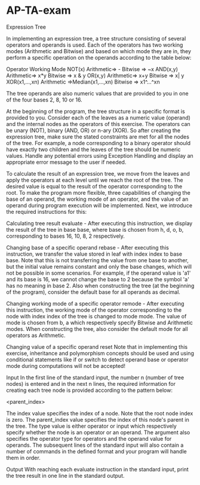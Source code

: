 # AP-TA-exam
Expression Tree



In implementing an expression tree, a tree structure consisting of several operators and operands is used. Each of the operators has two working modes (Arithmetic and Bitwise) and based on which mode they are in, they perform a specific operation on the operands according to the table below:

Operator	Working Mode
NOT(x)    Arithmetic=> -	Bitwise	=> ~x
AND(x,y)	Arithmetic=> x*y	Bitwise	=> x & y 
OR(x,y)	Arithmetic=> x+y	Bitwise	=> x| y 
XOR(x1,...,xn)	Arithmetic	=>Median(x1,...,xn)    Bitwise	 => x1^...^xn
	

The tree operands are also numeric values that are provided to you in one of the four bases 2, 8, 10 or 16.

At the beginning of the program, the tree structure in a specific format is provided to you. Consider each of the leaves as a numeric value (operand) and the internal nodes as the operators of this exercise. The operators can be unary (NOT), binary (AND, OR) or n-ary (XOR). So after creating the expression tree, make sure the stated constraints are met for all the nodes of the tree. For example, a node corresponding to a binary operator should have exactly two children and the leaves of the tree should be numeric values. Handle any potential errors using Exception Handling and display an appropriate error message to the user if needed.

To calculate the result of an expression tree, we move from the leaves and apply the operators at each level until we reach the root of the tree. The desired value is equal to the result of the operator corresponding to the root. To make the program more flexible, three capabilities of changing the base of an operand, the working mode of an operator, and the value of an operand during program execution will be implemented. Next, we introduce the required instructions for this:

Calculating tree result
evaluate -<base>
After executing this instruction, we display the result of the tree in base base, where base is chosen from h, d, o, b, corresponding to bases 16, 10, 8, 2 respectively.

Changing base of a specific operand
rebase -<base> <index>
After executing this instruction, we transfer the value stored in leaf with index index to base base. Note that this is not transferring the value from one base to another, but the initial value remains constant and only the base changes, which will not be possible in some scenarios. For example, if the operand value is 'a1' and its base is 16, we cannot change the base to 2 because the symbol 'a' has no meaning in base 2. Also when constructing the tree (at the beginning of the program), consider the default base for all operands as decimal.

Changing working mode of a specific operator
remode -<mode> <index>
After executing this instruction, the working mode of the operator corresponding to the node with index index of the tree is changed to mode mode. The value of mode is chosen from b, a which respectively specify Bitwise and Arithmetic modes. When constructing the tree, also consider the default mode for all operators as Arithmetic.

Changing value of a specific operand
reset <index> <value>
Note that in implementing this exercise, inheritance and polymorphism concepts should be used and using conditional statements like if or switch to detect operand base or operator mode during computations will not be accepted!

Input
In the first line of the standard input, the number n (number of tree nodes) is entered and in the next n lines, the required information for creating each tree node is provided according to the pattern below:

<index> <parent_index> <type> <argument>

The index value specifies the index of a node. Note that the root node index is zero. The parent_index value specifies the index of this node's parent in the tree. The type value is either operator or input which respectively specify whether the node is an operator or an operand. The argument also specifies the operator type for operators and the operand value for operands. The subsequent lines of the standard input will also contain a number of commands in the defined format and your program will handle them in order.

Output
With reaching each evaluate instruction in the standard input, print the tree result in one line in the standard output.





<head>
    <meta charset="UTF-8">
    <meta name="viewport" content="width=device-width, initial-scale=1.0">
    <title>Sample Input and Output</title>
    <style>
        .container {
            display: flex;
            justify-content: space-between;
        }

        .box {
            width: 48%; /* Adjust as needed */
            padding: 10px;
            border: 1px solid #ccc;
            margin: 10px;
        }

        .input-box {
            background-color: #f2f2f2;
        }

        .output-box {
            background-color: #e0e0e0;
        }
    </style>
</head>
<body>
    <div class="container">
        <div class="box input-box">
            <h3>Sample Input:</h3>
            <pre>
6
0 -1 operator OR
1 0 operator AND
2 0 operator NOT
3 1 input 10
4 1 input 3
5 2 input 5
            </pre>
        </div>
        <div class="box output-box">
            <h3>Sample Output:</h3>
            <pre>
evaluate -d #output 25
rebase -b 3
evaluate -d #output 1
remode -b 1
evaluate -d #output 25 -3
reset 5 6
evaluate -b #output -100
            </pre>
        </div>
    </div>
</body>

